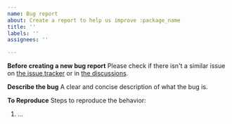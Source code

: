 ```yaml
---
name: Bug report
about: Create a report to help us improve :package_name
title: ''
labels: ''
assignees: ''

---
```


**Before creating a new bug report**
Please check if there isn't a similar issue on [the issue tracker](https://github.com/:vendor_name/:package_slug/issues) or in [the discussions](https://github.com/:vendor_name/:package_slug/discussions).

**Describe the bug**
A clear and concise description of what the bug is.

**To Reproduce**
Steps to reproduce the behavior:
1. ...

